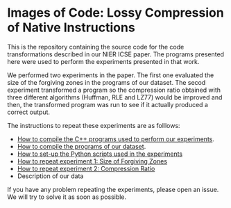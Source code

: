 # Images of Code: Lossy Compression of Native Instructions

This is the repository containing the source code for the code transformations described in our NIER ICSE paper. The programs presented here were used to perform the experiments presented in that work.

We performed two experiments in the paper. The first one evaluated the size of the forgiving zones in the programs of our dataset. The secod experiment transformed a program so the compression ratio obtained with three different algorithms (Huffman, RLE and LZ77) would be improved and then, the transformed program was run to see if it actually produced a correct output.

The instructions to repeat these experiments are as folllows:

- [How to compile the C++ programs used to perform our experiments](https://github.com/lossycomp/imagesofcode/wiki/How-to-compile-the-programs-used-in-our-experiments).
- [How to compile the programs of our dataset](https://github.com/lossycomp/imagesofcode/wiki/How-to-compile-our-dataset's-programs).
- [How to set-up the Python scripts used in the experiments](https://github.com/lossycomp/imagesofcode/wiki/How-to-set-up-the-Python-Scripts-used-in-our-experiments)
- [How to repeat experiment 1: Size of Forgiving Zones](https://github.com/lossycomp/imagesofcode/wiki/How-to-repeat-experiment-1:-Size-of-Forgiving-Zones)
- [How to repeat experiment 2: Compression Ratio](https://github.com/lossycomp/imagesofcode/wiki/How-to-repeat-experiment-2:-Compression-Ratio)
- Description of our data

If you have any problem repeating the experiments, please open an issue. We will try to solve it as soon as possible.
